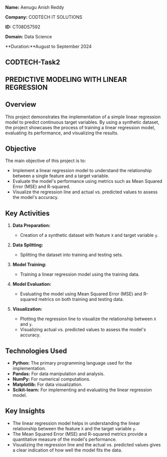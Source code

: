 **Name:** Aenugu Anish Reddy 

**Company:** CODTECH IT SOLUTIONS

**ID:** CT08DS7592 

**Domain:** Data Science

**Duration:**August to September 2024

## CODTECH-Task2
## PREDICTIVE MODELING WITH LINEAR REGRESSION

## Overview

This project demonstrates the implementation of a simple linear regression model to predict continuous target variables. By using a synthetic dataset, the project showcases the process of training a linear regression model, evaluating its performance, and visualizing the results.

## Objective

The main objective of this project is to:
- Implement a linear regression model to understand the relationship between a single feature and a target variable.
- Evaluate the model's performance using metrics such as Mean Squared Error (MSE) and R-squared.
- Visualize the regression line and actual vs. predicted values to assess the model's accuracy.

## Key Activities

1. **Data Preparation:**
   - Creation of a synthetic dataset with feature `X` and target variable `y`.

2. **Data Splitting:**
   - Splitting the dataset into training and testing sets.

3. **Model Training:**
   - Training a linear regression model using the training data.

4. **Model Evaluation:**
   - Evaluating the model using Mean Squared Error (MSE) and R-squared metrics on both training and testing data.

5. **Visualization:**
   - Plotting the regression line to visualize the relationship between `X` and `y`.
   - Visualizing actual vs. predicted values to assess the model's accuracy.

## Technologies Used

- **Python:** The primary programming language used for the implementation.
- **Pandas:** For data manipulation and analysis.
- **NumPy:** For numerical computations.
- **Matplotlib:** For data visualization.
- **Scikit-learn:** For implementing and evaluating the linear regression model.

## Key Insights

- The linear regression model helps in understanding the linear relationship between the feature `X` and the target variable `y`.
- The Mean Squared Error (MSE) and R-squared metrics provide a quantitative measure of the model's performance.
- Visualizing the regression line and the actual vs. predicted values gives a clear indication of how well the model fits the data.


